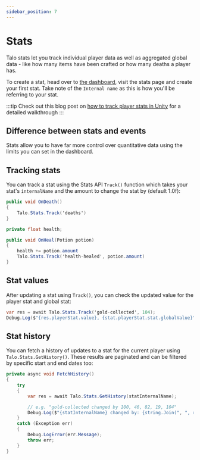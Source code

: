 ```yaml
---
sidebar_position: 7
---
```


# Stats

Talo stats let you track individual player data as well as aggregated global data - like how many items have been crafted or how many deaths a player has.

To create a stat, head over to [the dashboard](https://dashboard.trytalo.com), visit the stats page and create your first stat. Take note of the `Internal name` as this is how you'll be referring to your stat.

:::tip
Check out this blog post on [how to track player stats in Unity](https://trytalo.com/blog/stat-tracking-unity?utm_source=docs&utm_medium=tip) for a detailed walkthrough
:::

## Difference between stats and events

Stats allow you to have far more control over quantitative data using the limits you can set in the dashboard.

## Tracking stats

You can track a stat using the Stats API `Track()` function which takes your stat's `internalName` and the amount to change the stat by (default 1.0f):

```csharp title="PlayerDeathController.cs"
public void OnDeath()
{
	Talo.Stats.Track('deaths')
}
```

```csharp title="PlayerPotionController.cs"
private float health;

public void OnHeal(Potion potion)
{
	health += potion.amount
	Talo.Stats.Track('health-healed', potion.amount)
}
```

## Stat values

After updating a stat using `Track()`, you can check the updated value for the player stat and global stat:

```csharp
var res = await Talo.Stats.Track('gold-collected', 104);
Debug.Log($"{res.playerStat.value}, {stat.playerStat.stat.globalValue}")
```

## Stat history

You can fetch a history of updates to a stat for the current player using `Talo.Stats.GetHistory()`. These results are paginated and can be filtered by specific start and end dates too:

```csharp
private async void FetchHistory()
{
	try
	{
		var res = await Talo.Stats.GetHistory(statInternalName);

		// e.g. "gold-collected changed by 100, 46, 82, 19, 104"
		Debug.Log($"{statInternalName} changed by: {string.Join(", ", res.history.Select((item) => item.change))}");
	}
	catch (Exception err)
	{
		Debug.LogError(err.Message);
		throw err;
	}
}
```
